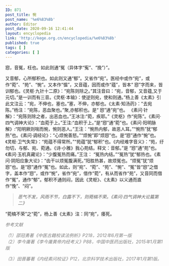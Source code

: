 ```yaml
---
ID: 871
post_title: 惋
post_name: '%e6%83%8b'
author: Editor
post_date: 2020-09-16 12:41:44
layout: encyclopedia
link: 'http://kege.org.cn/encyclopedia/%e6%83%8b'
published: true
tags: [ ]
categories: [ ]
---
```

<!-- wp:paragraph -->
<p>惌，音冤，枉也。如此则通“冤（异体字“寃”、“挽”）”。</p>
<p>又音郁，心所郁积也。如此则又通“郁”。又省作“宛”。医经中或作“宛”，或作“菀”、“苑”、“惋”。又本作“愠”，又音蕴，因而或作“蕴”，皆本“ 惌”字而来，皆训郁也。《灵枢·九针十二原》：“宛陈则除之。”其注音曰：“宛，音郁，又音蕴,又于元切。”是一训而有三音。《灵枢·本输》：使逆则宛，使和则通。”杨上善《太素》引此文注云：“宛，不伸也，塞也。”塞，不伸，亦郁也。《太素·知汤药》："去宛陈。”杨注：“宛陈，恶血聚也。”聚,亦郁积也。是“ 惌”通“宛”也。 《素问·针解》：“宛陈则除之者，出恶血也。”王冰注:“菀，疾耶。”《灵枢》作“宛陈”。《素问·四气调神大论》：“血菀于上。”王注:“血积于上。”是“惌”通“菀”也。《素问·阳明脉解》:“阳明厥则喘而惋，惋则恶人。”王注：“惋热内郁，故恶人耳。”“惋热”犹“郁热”也。《素问·调经论》：“心烦惋善怒。”“烦惋”即“烦惌”也。是“惌”通作“惋”也。《灵枢·卫气失常》：“苑蕴不得常所。”“苑蕴”犹“郁积”也。《内经难字音义》：“苑，纡勿切，与郁、宛、菀通。《诗·小雅》我心苑结。释文：音郁。”是 “惌”通“苑”也。《素问·玉机真藏论》：“少腹冤热而痛。”王注： “冤热内结。”“冤热”犹“郁热也。《素问·阴阳应象大论》：“齿干以烦冤腹满死。”阳胜热甚，故烦冤也。“烦冤”犹“烦惌”也。是“惌”通作“冤”也。如此，则“宛”、“菀”、“苑”、“惋”、“冤”皆“惌”之借字，盖本作“惌”，或作“惋”，省作“宛”，借作“菀”，有从而省作“苑”，又音同而借作“冤”，通作“郁”。郁积不通则闷，因此《灵枢》、《太素》以义通而直作“悗”、“闷”。</p>
<blockquote>
<p><em>恶气不发，风雨不节，白露不下，则菀槁不荣。《素问·四气调神大论篇第二》</em></p>
</blockquote>
<p>“菀槁不荣”之“菀”，杨上善《太素》注：同“宛”，痿死。</p>
<!-- /wp:paragraph -->

<!-- wp:paragraph -->
<p><span style="color: #808080;"><em>参考文献</em></span></p>
<p><span style="color: #808080;"><em>（1）邵冠勇著《中医古籍校读法例析》P218，2012年6月第一版</em></span><br /><span style="color: #808080;"><em>（2）李今庸著《李今庸黄帝内经考义》P88，中国中医药出版社，2015年1月第1版</em></span></p>
<p><span style="color: #808080;"><em>（3）田晋蕃著《内经素问校证》P12，北京科学技术出版社，2017年1月第1版。</em></span></p>
<!-- /wp:paragraph -->